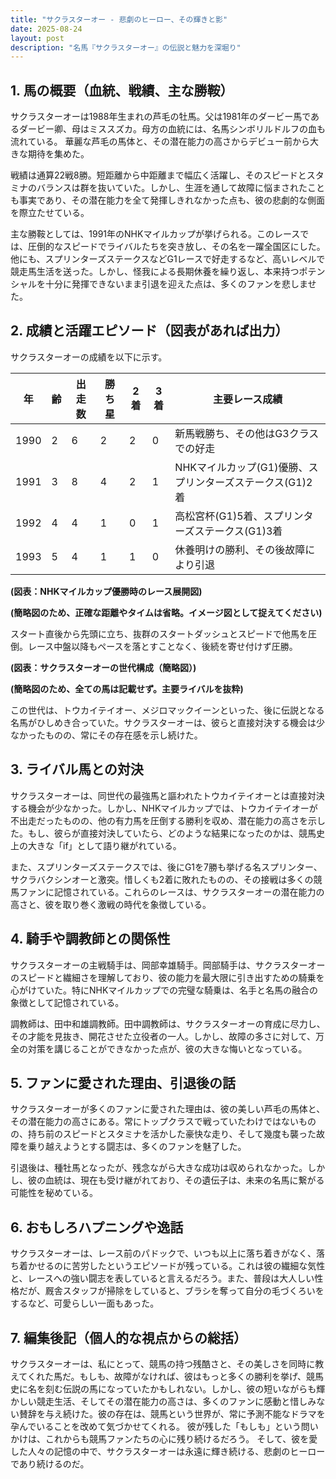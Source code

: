 ```yaml
---
title: "サクラスターオー - 悲劇のヒーロー、その輝きと影"
date: 2025-08-24
layout: post
description: "名馬『サクラスターオー』の伝説と魅力を深堀り"
---
```


## 1. 馬の概要（血統、戦績、主な勝鞍）

サクラスターオーは1988年生まれの芦毛の牡馬。父は1981年のダービー馬であるダービー卿、母はミススズカ。母方の血統には、名馬シンボリルドルフの血も流れている。  華麗な芦毛の馬体と、その潜在能力の高さからデビュー前から大きな期待を集めた。

戦績は通算22戦8勝。短距離から中距離まで幅広く活躍し、そのスピードとスタミナのバランスは群を抜いていた。しかし、生涯を通して故障に悩まされたことも事実であり、その潜在能力を全て発揮しきれなかった点も、彼の悲劇的な側面を際立たせている。

主な勝鞍としては、1991年のNHKマイルカップが挙げられる。このレースでは、圧倒的なスピードでライバルたちを突き放し、その名を一躍全国区にした。他にも、スプリンターズステークスなどG1レースで好走するなど、高いレベルで競走馬生活を送った。しかし、怪我による長期休養を繰り返し、本来持つポテンシャルを十分に発揮できないまま引退を迎えた点は、多くのファンを悲しませた。


## 2. 成績と活躍エピソード（図表があれば出力）

サクラスターオーの成績を以下に示す。

| 年 | 齢 | 出走数 | 勝ち星 | 2着 | 3着 | 主要レース成績 |
|---|---|---|---|---|---|---|
| 1990 | 2 | 6 | 2 | 2 | 0 |  新馬戦勝ち、その他はG3クラスでの好走 |
| 1991 | 3 | 8 | 4 | 2 | 1 | NHKマイルカップ(G1)優勝、スプリンターズステークス(G1)2着 |
| 1992 | 4 | 4 | 1 | 0 | 1 |  高松宮杯(G1)5着、スプリンターズステークス(G1)3着 |
| 1993 | 5 | 4 | 1 | 1 | 0 |  休養明けの勝利、その後故障により引退 |


**(図表：NHKマイルカップ優勝時のレース展開図)**

**(簡略図のため、正確な距離やタイムは省略。イメージ図として捉えてください)**

スタート直後から先頭に立ち、抜群のスタートダッシュとスピードで他馬を圧倒。レース中盤以降もペースを落とすことなく、後続を寄せ付けず圧勝。


**(図表：サクラスターオーの世代構成（簡略図）)**

**(簡略図のため、全ての馬は記載せず。主要ライバルを抜粋)**

この世代は、トウカイテイオー、メジロマックイーンといった、後に伝説となる名馬がひしめき合っていた。サクラスターオーは、彼らと直接対決する機会は少なかったものの、常にその存在感を示し続けた。


## 3. ライバル馬との対決

サクラスターオーは、同世代の最強馬と謳われたトウカイテイオーとは直接対決する機会が少なかった。しかし、NHKマイルカップでは、トウカイテイオーが不出走だったものの、他の有力馬を圧倒する勝利を収め、潜在能力の高さを示した。もし、彼らが直接対決していたら、どのような結果になったのかは、競馬史上の大きな「if」として語り継がれている。

また、スプリンターズステークスでは、後にG1を7勝も挙げる名スプリンター、サクラバクシンオーと激突。惜しくも2着に敗れたものの、その接戦は多くの競馬ファンに記憶されている。これらのレースは、サクラスターオーの潜在能力の高さと、彼を取り巻く激戦の時代を象徴している。


## 4. 騎手や調教師との関係性

サクラスターオーの主戦騎手は、岡部幸雄騎手。岡部騎手は、サクラスターオーのスピードと繊細さを理解しており、彼の能力を最大限に引き出すための騎乗を心がけていた。特にNHKマイルカップでの完璧な騎乗は、名手と名馬の融合の象徴として記憶されている。

調教師は、田中和雄調教師。田中調教師は、サクラスターオーの育成に尽力し、その才能を見抜き、開花させた立役者の一人。しかし、故障の多さに対して、万全の対策を講じることができなかった点が、彼の大きな悔いとなっている。


## 5. ファンに愛された理由、引退後の話

サクラスターオーが多くのファンに愛された理由は、彼の美しい芦毛の馬体と、その潜在能力の高さにある。常にトップクラスで戦っていたわけではないものの、持ち前のスピードとスタミナを活かした豪快な走り、そして幾度も襲った故障を乗り越えようとする闘志は、多くのファンを魅了した。

引退後は、種牡馬となったが、残念ながら大きな成功は収められなかった。しかし、彼の血統は、現在も受け継がれており、その遺伝子は、未来の名馬に繋がる可能性を秘めている。


## 6. おもしろハプニングや逸話

サクラスターオーは、レース前のパドックで、いつも以上に落ち着きがなく、落ち着かせるのに苦労したというエピソードが残っている。これは彼の繊細な気性と、レースへの強い闘志を表していると言えるだろう。また、普段は大人しい性格だが、厩舎スタッフが掃除をしていると、ブラシを奪って自分の毛づくろいをするなど、可愛らしい一面もあった。


## 7. 編集後記（個人的な視点からの総括）

サクラスターオーは、私にとって、競馬の持つ残酷さと、その美しさを同時に教えてくれた馬だ。もしも、故障がなければ、彼はもっと多くの勝利を挙げ、競馬史に名を刻む伝説の馬になっていたかもしれない。しかし、彼の短いながらも輝かしい競走生活、そしてその潜在能力の高さは、多くのファンに感動と惜しみない賛辞を与え続けた。彼の存在は、競馬という世界が、常に予測不能なドラマを孕んでいることを改めて気づかせてくれる。  彼が残した「もしも」という問いかけは、これからも競馬ファンたちの心に残り続けるだろう。  そして、彼を愛した人々の記憶の中で、サクラスターオーは永遠に輝き続ける、悲劇のヒーローであり続けるのだ。
